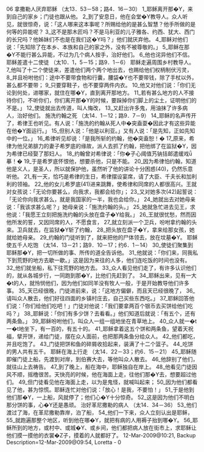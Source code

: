 06 
拿撒勒人厌弃耶稣 
（太13．53－58；路4．16－30） 
1_耶稣离开那�Y，来到自己的家乡；门徒也跟从他。 2_到了安息日，他在会堂�Y教导人。众人听见，就很惊奇，说：「这人哪来这本事呢？所赐给他的是甚么智慧？他手所做的是何等的异能呢？ 3_这不是那木匠吗？不是马利亚的儿子雅各、约西、犹大、西门的长兄吗？他姊妹们不也是在我们这�Y吗？」他们就厌弃他。 4_耶稣对他们说：「先知除了在本乡、本族和自己的家之外，没有不被尊敬的。」 5_耶稣在那�Y不能行甚么异能，不过为几个病人按手，治好他们。 6_他也诧异他们不信。 
耶稣差遣十二使徒 
（太10．1，5－15；路9．1－6） 
耶稣走遍周围乡村教导人。 7_他叫了十二个使徒来，差遣他们两个两个地出去，也赐给他们权柄制伏污灵， 8_并且吩咐他们：途中不要带食物和行囊，腰袋�Y也不要带钱，除了手杖以外，甚么都不要带； 9_只要穿鞋子，也不要穿两件内衣。 10_他又对他们说：「你们无论到何处，进哪家，就住在哪�Y，直到离开那地方。 11_若有甚么地方的人不接待你们，不听你们，你们离开那�Y的时候，要跺掉你们脚上的尘土，证明他们的不是。」 12_使徒就出去传道，叫人悔改， 13_又赶出许多鬼，用油抹了许多病人，治好他们。 
施洗约翰之死 
（太14．1－12；路9．7－9） 
14_耶稣的名声传开了，希律王也听见。有人说：「施洗的约翰从死人中�突盍耍�因此才有这些异能在他�Y面运行。」 15_但别人说：「他是以利亚。」又有人说：「是先知，正如先知中的一位。」 16_希律听见却说：「是我所斩的约翰，他�突盍恕！� 17_原来，希律为他兄弟腓力的妻子希罗底的缘故，派人去抓了约翰，把他绑了在监狱�Y，因为希律已经娶了那妇人。 18_约翰曾对希律说：「你�子心阈值艿钠拮邮遣缓戏ǖ摹！� 19_于是希罗底怀恨他，想要杀他，只是不能。 20_因为希律怕约翰，知道他是义人，是圣人，所以就保护他，虽然听了他的讲论十分困惑(40)，仍然乐意听他。 21_有一天，恰巧是希律的生日，希律摆设宴席，请了大臣、千夫长和加利利的领袖。 22_他的女儿希罗底(41)进来跳舞，使希律和同席的人都很高兴。王就对女孩说：「无论你要甚么，向我求，我都会给你」； 23_又对她多次(42)起誓说：「无论你向我求甚么，就是我国家的一半，我也会给你。」 24_她就出去对她母亲说：「我该求甚么呢？」她母亲说：「施洗约翰的头。」 25_她就急忙进去见王，求他说：「我愿王立刻把施洗约翰的头放在盘子�Y给我。」 26_王就很忧愁，然而因他所发的誓，又因同席的人，不愿食言， 27_就立刻派一个卫兵，吩咐拿约翰的头来。卫兵就去，在监狱�Y斩了约翰， 28_把头放在盘子�Y，拿来给那女孩，她就给她母亲。 29_约翰的门徒听到了，就来把他的尸体领去，放在坟墓�Y。 
耶稣使五千人吃饱 
（太14．13－21；路9．10－17；约6．1－14） 
30_使徒们聚集到耶稣那�Y，把一切所做的事、所传的道全告诉他。 31_他就说：「你们来，同我私下到荒野的地方去歇一歇。」这是因为来往的人多，他们连吃饭的时间也没有。 32_他们就坐船，私下往荒野的地方去。 33_众人看见他们走了，有许多认识他们的，就从各城步行，一同跑到那�Y，比他们先赶到了。 34_耶稣出来，见有一大�t的人，就怜悯他们，因为他们如同羊没有牧人一般，于是开始教导他们许多事。 35_天已经很晚，门徒进前来，说：「这地方偏僻，而且天已经很晚了， 36_请叫众人散去，他们好往四面的乡镇村庄去，自己买些东西吃。」 37_耶稣回答他们说：「你们给他们吃吧！」门徒对他说：「我们要拿两百个银币去买饼给他们吃吗？」 38_耶稣说：「你们有多少饼？去看看。」他们知道后就说：「有五个，还有两条鱼。」 39_耶稣吩咐他们，叫众人一组一组地坐在青草地上。 40_众人就一�t一�t地坐下，有一百的，有五十的。 41_耶稣拿着这五个饼和两条鱼，望着天祝福，擘开饼，递给门徒，摆在众人面前，也把那两条鱼分给众人。 42_他们都吃，并且吃饱了。 43_门徒把饼和鱼的碎屑收拾起来，装满了十二个篮子。 44_吃饼的男人共有五千。 
耶稣在海上行走 
（太14．22－33；约6．15－21） 
45_耶稣随即催门徒上船，先渡到对岸，到伯赛大去，等他叫众人散去。 46_他辞别了他们，就往山上去祷告。 47_到了晚上，船在海中，耶稣独自在岸上。 48_他看见门徒因风不顺，摇橹很苦。天快亮的时候，他在海面上走，往他们那�Y去，想要超过他们。 49_但门徒看见他在海面上走，以为是鬼怪，就喊叫起来； 50_因为他们都看见了他，甚为惊慌。耶稣连忙对他们说：「放心！是我，不要怕！」 51_于是他到他们那�Y，一上船，风就停了；他们心�Y十分惊奇。 52_这是因为他们不明白那分饼的事，心�Y还是愚顽。 
治好革尼撒勒的病人 
（太14．34－36） 
53_他们渡过了海，在革尼撒勒靠岸，泊了船， 54_他们一下来，众人立刻认出是耶稣， 55_就跑遍那整个地区，听到他在哪�Y，就把有病的人用褥子抬到哪�Y。 56_耶稣所到的地方，或村中、或城�Y、或乡间，他们都把病人放在街市上，求耶稣让他们摸一摸他的衣裳�Z子，摸着的人就都好了。 
12-Mar-2009@10:21, Backup Description=12-Mar-2009@09:54, Loretta - 
0
